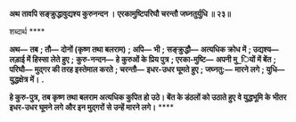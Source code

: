 **अथ तावपि सङ्क्रुद्धावुद्यश्य कुरुनन्दन ।** **एरकामुष्टिपरिघौ चरन्तौ जघ्नतुर्युधि ॥ २३॥** 

शब्दार्थ **** 

**अथ—** **तब** **; तौ—** **दोनों (कृष्ण तथा बलराम)** **; अपि—** **भी** **; सङ्क्रुद्धौ—** **अत्यधिक क्रोध में** **; उद्यश्य—** **लड़ाई में हिस्सा लेते हुए** **;** **कुरु-नन्दन—** **हे कुरुओं के प्रिय पुत्र** **; एरका-मुष्टि—** **अपनी मु_ियों में बेंत** **; परिघौ—** **मुद्गर की तरह इस्तेमाल करते** **; चरन्तौ—** **इधर-उधर घूमते हुए** **; जघ्नतु:—** **मारने लगे** **; युधि—** **युद्धक्षेत्र में।** **.** 

**हे कुरु-पुत्र, तब कृष्ण तथा बलराम अत्यधिक कुपित हो उठे। बेंत के डंठलों को उठाते हुए** **वे युद्धभूमि के भीतर इधर-उधर घूमने लगे और इन मुद्गरों से उन्हें मारने लगे।** **** 